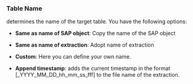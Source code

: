 
### Table Name

determines the name of the target table. You have the following options:
- **Same as name of SAP object**: Copy the name of the SAP object
- **Same as name of extraction**: Adopt name of extraction
- **Custom**: Here you can define your own name.  

- **Append timestamp**: adds the current timestamp in the format [_YYYY_MM_DD_hh_mm_ss_fff] to the file name of the extraction.
